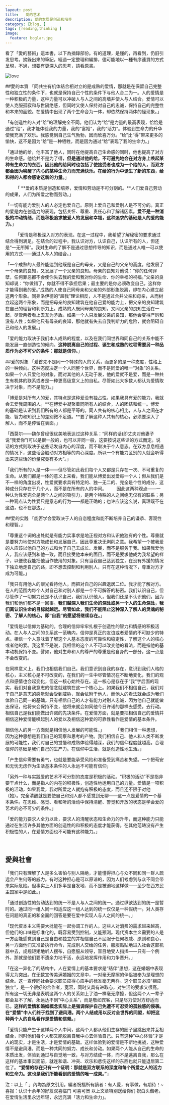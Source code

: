 ```yaml
---
layout: post  
title:   爱的艺术  
description: 爱的本质是创造和培养    
category: [blog, ]  
tags: [reading,thinking ]  
image:
  feature: boglar.jpg
---
```


看了「愛的藝術」這本書，以下為摘錄部份。有的道理，是懂的，再看到，仍旧引发思考。摘錄出來的筆記，經過一定整理和編排，儘可能地以一種有序連貫的方式呈現，不過，想要有更深入的思考，請看原書。

![love](http://i.imgur.com/7cju8KA.jpg) 


##愛的本質
「同共生有机体结合相对立的是成熟的爱情，那就是在保留自己完整性和独立性的条件下，也就是保持自己个性的条件下与他人合二为一。人的爱情是一种积极的力量，这种力量可以冲破人与人之间的高墙并使人与人结合。爱情可以使人克服孤寂和与世隔绝感，但同时又使人保持对自己的忠诚，保持自己的完整性和本来的面貌。在爱情中出现了两个生命合为一体，却依然保持两体的怪现象。」


「有创造性的人对“给”的理解完全不同。他们认为“给”是力量的最高表现，恰恰是通过“给”，我才能体验我的力量，我的“富裕”，我的“活力”。体验到生命力的升华使我充满了欢乐。我感觉到自己生气勃勃，因而欣喜万分。“给”比“得”带来更多的愉快，这不是因为“给”是一种牺牲，而是因为通过“给”表现了我的生命力。」


「通过他的给，他丰富了他人，同时在他提高自己生命感的同时，他也提高了对方的生命感。他给并不是为了得，**但是通过他的给，不可避免地会在对方身上唤起某种有生命力的东西。因此他的给同时也包括了使接受者也成为一个给的人，而双方都会因为唤醒了内心的某种生命力而充满快乐。在给的行为中诞生了新的东西，给和得的人都会感谢这新的力量。**」

　　
「 **爱的本质是创造和培养，爱情和劳动是不可分割的。**人们爱自己劳动的成果，人们为所爱之物而劳动。」

「一切有能力爱别人的人必定也爱自己。原则上爱自己和爱别人是不可分的。真正的爱是内在创造力的表现，包括关怀、尊重、责任心和了解诸因素。**爱不是一种消极的冲动情绪，而是积极追求被爱人的发展和幸福，这种追求的基础是人的爱的能力。**」

　　
「爱情是积极深入对方的表现。在这一过程中，我希望了解秘密的要求通过结合得到满足。在结合的过程中，我认识对方，认识自己，认识所有的人，但还是“一无所知”。我对生命的了解不是通过思想传导的知识，而是通过人唯一可以使用的方式——通过人与人的结合。」

「一个成熟的人最终能达到他既是自己的母亲，又是自己的父亲的高度。他发展了一个母亲的良知，又发展了一个父亲的良知。母亲的良知对他说：“你的任何罪孽，任何罪恶都不会使你失去我的爱和我对你的生命、你的幸福的祝福。”父亲的良知却说：“你做错了，你就不得不承担后果；最主要的是你必须改变自己，这样你才能得到我的爱。”成熟的人使自己同母亲和父亲的外部形象脱离，却在内心建立起这两个形象。同弗洛伊德的“超我”理论相反，人不是通过合并父亲和母亲，从而树立起这两个形象，而是把母亲的良知建筑在他自己爱的能力上，把父亲的良知建筑在自己的理智和判断力上。成熟的人既同母亲的良知，又同父亲的良知生活在一起，尽管两者看上去互为矛盾。如果一个人只发展父亲的良知，那他会变得严厉和没有人性；如果他只有母亲的良知，那他就有失去自我判断力的危险，就会阻碍自己和他人的发展。」

「爱的能力取决于我们本人成熟的程度，以及在我们同世界和同自己的关系中能不能发展一直创造性的倾向。**这种脱离自己的过程、诞生和成熟的过程需要另一种品质作为必不可少的条件：那就是信仰。**」

##爱的对象
「爱首先不是同一个特殊的人的关系，而更多的是一种态度，性格上的一种倾向。这种态度决定一个人同整个世界，而不是同爱的唯一“对象”的关系。如果一个人只爱他的对象，而对其他的人无动于衷，他的爱就不是爱，而是一种共生有机体的联系或者是一种更高级意义上的自私。尽管如此大多数人都认为爱情取决于对象，而不是能力。」

「博爱是对所有人的爱，其特点是这种爱没有独占性。如果我具有爱的能力，我就会去爱我周围的人。**在博爱中凝聚着同所有人的结合，人的团结和统一。博爱的基础是认识到我们所有的人都是平等的。同人共有的核心相比，人与人之间在才能、智力和知识上的差别微不足道。**要了解这种人共有的核心，必须要深入了解人，而不是停留在表面。」

「西莫尔——魏尔曾经很优美地表达过这种关系：“同样的话(即丈夫对他妻子说“我爱你”)可以是很一般的，也可以非同一般，这要按说这些话的方式而定。说话的方式则取决于这些话发自内心的深度，而不取决于个人意志。在双方息息相通的情况下，这些话会触动对方相等的内心深度。所以一个有能力区别的人就会听得出来这些话的份量究竟有多大”。」


「我们所有的人是一体——但尽管如此我们每个人又都是只存在一次、不可重复的生命。从我们都是一体的意义上来看，我们能从博爱出发爱每一个人；但从我们是不一样的角度出发，性爱就要求具有特定的、独一无二的、完全是个性的成分，这种成分只存在于几个人，而不是在所有的人的中间。
　　因此这两种观点——一种认为性爱完全是两个人之间的吸引力，是两个特殊的人之间绝无仅有的联系；另一种观点认为性爱只是意志的行为——都是正确的；也许应该这么说，真理既不在这边，也不在那边。」
　　


##爱的实践
「能否学会爱取决于人的自恋程度和能不断培养自己的谦恭、客观性和理智。」

「尊重这个词的出处就是有能力实事求是地正视对方和认识他独有的个性。尊重就是要努力地使对方能成长和发展自己，因此尊重决无剥削之意。我希望一个被我爱的人应该以他自己的方式和为了自己去成长、发展，而不是服务于我。如果我爱他人，我应该感到和他一致，而且接受他本来的面目，而不是要求他成为我希望的样子，以便使我能把他当作使用的对象。只有当我自己达到独立，在没有外援的情况下独立地走自己的路，即不想去控制和利用别人，只有在这种情况下，尊重对方才成为可能。」


「我只有用他人的眼光看待他人，而把对自己的兴趣退居二位。我才能了解对方。在人的范围内每个人对自己和对别人都是一个不可解答的秘密。我们认识自己，但尽管作了一切努力还是不认识自己，我们认识他人，但我们还是不认识他们，因为我们和他们都不是一回事。**我们越深入我们生命的深处或另一个人的生命深处，我们离认识生命的目标就越远。尽管如此，我们不能阻止这种深入了解人的灵魂的秘密、了解人的核心，即“自我”的愿望将继续存在。**」

「爱情是以信仰为基础的。合理的信仰牢牢扎根于创造性的智力和情感的积极活动。在人与人之间的关系这一范畴内，信仰是真正的友谊或者爱情的不可缺少的特点。相信一个人意味着了解这个人基本态度的可靠性和稳定性，了解这个人的核心或者他的爱。我这里不是说，我相信的这个人不可以改变他的看法，而是指他的基本动机保持不变。譬如，他对生命和人的尊严的尊重是他自身的一部分，这一点是不会改变的。

在同样意义上，我们也相信我们自己。我们意识到自我的存在，意识到我们人格的核心，主义核心是不可改变的，在我们的一生中尽管情况在不断地变化，我们的观点和感情也会起变化，但这一核心始终存在。这一核心是存在于“我“字后面的现实，我们对自我意志的信念就建筑在这一个核心上。如果我们不相信自己，我们对于自己是意志的感觉就会受到威胁，就会依附于他人，而他人的看法就会成为我们体验自己同一的基础。只有相信自己的人才有能力对别人忠诚，因为他自己就能做出保证，他将来会保持不变，他将来就会如同他今日许诺的那样去感受，去行动。相信自己是我们能做出许诺的先决条件。在爱情方面，就是要把相信自己的爱情并相信这种爱情能唤起别人的爱以及相信这种爱的可靠性看作是爱情的基本条件。

相信他人的另一方面就是相信他人发展的可能性。」
　　
「我们相信一种思想，因为这种思想是我们自己的观察和思考的产物。我们相信自己、他人和人类不断发展的可能性，我们对自己的觉悟和成熟体验得越深，我们的信仰程度就越高。合理信仰的基础是我们自己的生产力。在信仰中生活，就是创造性地生活。」

「产生信仰需要有勇气，也就是要能承受风险和准备受到痛苦和失望。一个把苟安和无忧无虑作为生活基本条件的人永远不可能有信仰」

「另外一种与实践爱的艺术不可分割的态度是积极的活动。“积极的活动”不是指非要干点什么，而是指人的内在的积极性，创造性地运用自己的力量。爱情是一项积极的活动，如果我爱，我对所爱之人就抱有积极的态度，而且还不限于对他（她）。完全清醒就是要使自己和别人都不感觉到无聊——这一点是爱情的一个基本条件。在思维、感觉、看和听的活动中保持清醒、警觉和开放的状态是学会爱的艺术的必不可少的条件。」

「爱的能力要求人全力以赴，要求人的清醒状态和生命力的升华，而这种能力只能通过在生活许多其他方面的创造性的和积极的态度才能获得。在其他范畴没有产生积极性的人，在爱情方面也不可能有这种能力。」


　　
## 愛與社會
「我们只有理解了人是多么害怕与别人隔绝，才能懂得担心与众不同和同一群人疏远会产生何等的威力。有时这种担心是可以原谅的，因为人们考虑到与众不同会带来实际危险。但事实上人们多半是自发地、而不是被迫地这样做——至少在西方民主国家中是如此。」　

「通过创造性的劳动达到的统一不是人与人之间的统一。通过纵欲达到的统一是暂时的。通过同一组人同一和适应这一组人达到的统一仅仅是一种假统一。对人类存在问题的真正的和全面的回答是要在爱中实现人与人之间的统一。」

「现代资本主义需要大批能在一起协调工作的人。这些人对消费的需求越来越高，但他们的口味是标准化的，既容易受到控制，又能预测。现代资本主义需要的人是一方面能感觉到自己是自由和独立的并相信自己不屈服于任何权威、原则和良心，另一方面他们又准备执行命令，完成别人交给的任务，服服贴贴地进入社会这部机器中去，规规矩矩地听人摆布，自愿服从领导，盲目地受人指挥——只有一个例外，那就是他们要不遗余力地干活，永远地发挥作用和力争晋升。」

「在这一异化了的结构中，人在爱情上的基本要求是“结伴”思想，这在婚姻中表现得尤为突出。在无数宣传美满婚姻的文章中，一对毫无摩擦的伴侣被奉为是理想的结合。这一宣传同社会要求职员应得心应手的标准毫无两样。这个职员必须“相应独立”，是一个很好的合作者，宽容，同时又具有进取心，对生活的要求又很高。所有这一切无非是表明这两个人的关系如上了油一样毫无摩擦，但这两个人一辈子都会互不了解，永远达不到“中心关系”，而是敬如宾客，只是尽力使对方舒适而已。**这样的爱情和婚姻概念实际上是强调保护自己免遭不可忍受的孤独感的侵袭。在“爱情”中人们终于找到了避风港。两个人结成用以反对全世界的同盟，却把这种两个人的自私看作是爱情和信赖。**」

「爱情只能产生于这样两个人中间，这两个人都从他们生存的圈子里跳出来并互相结合，同时他们每个人都又能脱离自我中心去体验自己。只有这种“中心体验”才是人的现实，才是生活，才是爱情的基础。这样体验到的爱情是不断地挑战，这种爱情不是避风港，而是一种共同的努力、成长和劳动。如果两个人能从自己的生命的本质出发，体验到通过与自觉地一致，与对方结成一体，而不是逃离自我，那么在这样的基本事实面前，就连和谐、冲突、欢乐和悲伤这样的东西也就只能退居第二位了。**“爱情的存在只有一个证明：那就是双方联系的深度和每个所爱之人的活力和生命力。这也是我们所能看到的爱情的唯一成果。”**」

注：以上「 」內均為原文引用。編者祝福所有讀者：有人愛，有事做，有期待！~
喜报：认识十余年的好友双喜临门 可喜可贺 以上文章特别送给你们 祝白头偕老，在爱情生活里永远年轻，永远充满「活力和生命力」。


